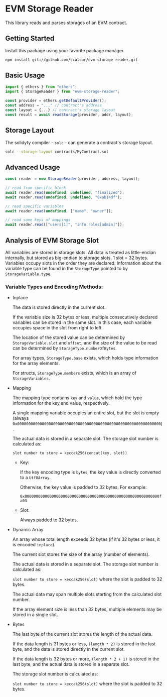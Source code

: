 # EVM Storage Reader

This library reads and parses storages of an EVM contract.

## Getting Started

Install this package using your favorite package manager.

```sh
npm install git://github.com/scalcor/evm-storage-reader.git
```

## Basic Usage

```typescript
import { ethers } from "ethers";
import { StorageReader } from "evm-storage-reader";

const provider = ethers.getDefaultProvider();
const address = "..." // contract's address
const layout = {...} // contract's storage layout
const result = await readStorage(provider, addr, layout);
```

## Storage Layout

The solidyty compiler - `solc` - can generate a contract's storage layout.

```sh
solc --storage-layout contracts/MyContract.sol
```

## Advanced Usage

```typescript
const reader = new StorageReader(provider, address, layout);

// read from specific block
await reader.read(undefined, undefined, "finalized");
await reader.read(undefined, undefined, "0xab14df");

// read specific variables
await reader.read(undefined, ["name", "owner"]);

// read some keys of mappings
await reader.read(["users[1]", "info.roles[admin]"]);
```

## Analysis of EVM Storage Slot

All variables are stored in storage slots.
All data is treated as little-endian internally, but stored as big-endian to storage slots.
1 slot = 32 bytes.
Variables occupy slots in the order they are declared.
Information about the variable type can be found in the `StorageType` pointed to by `StorageVariable.type`.

### Variable Types and Encoding Methods:

- Inplace

  The data is stored directly in the current slot.

  If the variable size is 32 bytes or less, multiple consecutively declared variables can be stored in the same slot. In this case, each variable occupies space in the slot from right to left.

  The location of the stored value can be determined by `StorageVariable.slot` and `offset`, and the size of the value to be read can be determined by `StorageType.numberOfBytes`.

  For array types, `StorageType.base` exists, which holds type information for the array elements.

  For structs, `StorageType.members` exists, which is an array of `StorageVariables`.

- Mapping

  The mapping type contains `key` and `value`, which hold the type information for the key and value, respectively.

  A single mapping variable occupies an entire slot, but the slot is empty (always `0x0000000000000000000000000000000000000000000000000000000000000000`).

  The actual data is stored in a separate slot. The storage slot number is calculated as:

  `slot number to store = keccak256(concat(key, slot))`

  - Key:

    If the key encoding type is `bytes`, the key value is directly converted to a `Utf8Array`.

    Otherwise, the key value is padded to 32 bytes. For example:

    `0x000000000000000000000000000000000000000000000000000000000000fa03`

  - Slot:

    Always padded to 32 bytes.

- Dynamic Array

  An array whose total length exceeds 32 bytes (if it's 32 bytes or less, it is encoded `inplace`).

  The current slot stores the size of the array (number of elements).

  The actual data is stored in a separate slot. The storage slot number is calculated as:

  `slot number to store = keccak256(slot)` where the slot is padded to 32 bytes.

  The actual data may span multiple slots starting from the calculated slot number.

  If the array element size is less than 32 bytes, multiple elements may be stored in a single slot.

- Bytes

  The last byte of the current slot stores the length of the actual data.

  If the data length is 31 bytes or less, `(length * 2)` is stored in the last byte, and the data is stored directly in the current slot.

  If the data length is 32 bytes or more, `(length * 2 + 1)` is stored in the last byte, and the actual data is stored in a separate slot.

  The storage slot number is calculated as:

  `slot number to store = keccak256(slot)` where the slot is padded to 32 bytes.
